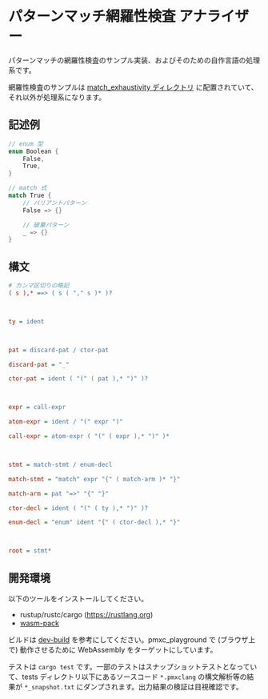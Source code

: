 # パターンマッチ網羅性検査 アナライザー

パターンマッチの網羅性検査のサンプル実装、およびそのための自作言語の処理系です。

網羅性検査のサンプルは [match_exhaustivity ディレクトリ](./src/match_exhaustivity) に配置されていて、それ以外が処理系になります。

## 記述例

```rust
// enum 型
enum Boolean {
    False,
    True,
}

// match 式
match True {
    // バリアントパターン
    False => {}

    // 破棄パターン
    _ => {}
}
```

## 構文

```ini
# カンマ区切りの略記
( s ),* ==> ( s ( "," s )* )?



ty = ident



pat = discard-pat / ctor-pat

discard-pat = "_"

ctor-pat = ident ( "(" ( pat ),* ")" )?



expr = call-expr

atom-expr = ident / "(" expr ")"

call-expr = atom-expr ( "(" ( expr ),* ")" )*



stmt = match-stmt / enum-decl

match-stmt = "match" expr "{" ( match-arm )* "}"

match-arm = pat "=>" "{" "}"

ctor-decl = ident ( "(" ( ty ),* ")" )?

enum-decl = "enum" ident "{" ( ctor-decl ),* "}"



root = stmt*
```

## 開発環境

以下のツールをインストールしてください。

- rustup/rustc/cargo (https://rustlang.org)
- [wasm-pack](https://github.com/rustwasm/wasm-pack)

ビルドは [dev-build](./dev-build) を参考にしてください。pmxc_playground で (ブラウザ上で) 動作させるために WebAssembly をターゲットにしています。

テストは `cargo test` です。一部のテストはスナップショットテストとなっていて、tests ディレクトリ以下にあるソースコード `*.pmxclang` の構文解析等の結果が `*_snapshot.txt` にダンプされます。出力結果の検証は目視確認です。
